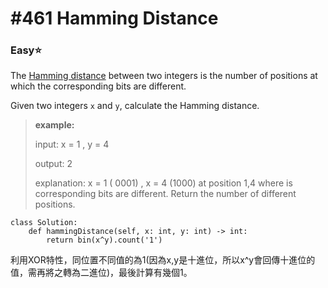 # \#461 Hamming Distance

### Easy:star:

The [Hamming distance](https://en.wikipedia.org/wiki/Hamming_distance) between two integers is the number of positions at which the corresponding bits are different.

Given two integers `x` and `y`, calculate the Hamming distance.

> **example:**
>
> input: x = 1 , y = 4
>
> output: 2
>
> explanation: x = 1 \( 0001\) , x = 4 \(1000\) at position 1,4 where is corresponding bits are different. Return the number of different positions.

```text
class Solution:
    def hammingDistance(self, x: int, y: int) -> int:
        return bin(x^y).count('1')
```

利用XOR特性，同位置不同值的為1\(因為x,y是十進位，所以x^y會回傳十進位的值，需再將之轉為二進位\)，最後計算有幾個1。

